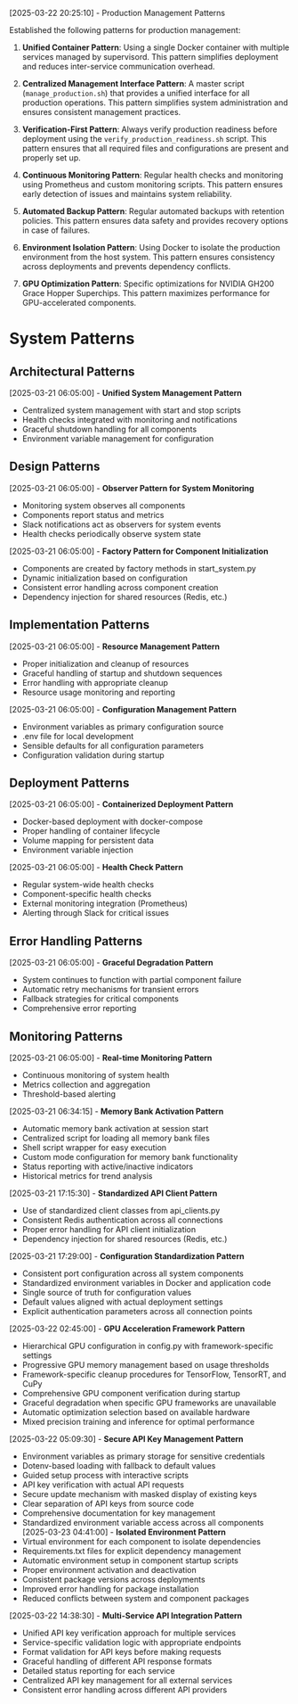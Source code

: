 [2025-03-22 20:25:10] - Production Management Patterns

Established the following patterns for production management:

1. **Unified Container Pattern**: Using a single Docker container with multiple services managed by supervisord. This pattern simplifies deployment and reduces inter-service communication overhead.

2. **Centralized Management Interface Pattern**: A master script (`manage_production.sh`) that provides a unified interface for all production operations. This pattern simplifies system administration and ensures consistent management practices.

3. **Verification-First Pattern**: Always verify production readiness before deployment using the `verify_production_readiness.sh` script. This pattern ensures that all required files and configurations are present and properly set up.

4. **Continuous Monitoring Pattern**: Regular health checks and monitoring using Prometheus and custom monitoring scripts. This pattern ensures early detection of issues and maintains system reliability.

5. **Automated Backup Pattern**: Regular automated backups with retention policies. This pattern ensures data safety and provides recovery options in case of failures.

6. **Environment Isolation Pattern**: Using Docker to isolate the production environment from the host system. This pattern ensures consistency across deployments and prevents dependency conflicts.

7. **GPU Optimization Pattern**: Specific optimizations for NVIDIA GH200 Grace Hopper Superchips. This pattern maximizes performance for GPU-accelerated components.


# System Patterns

## Architectural Patterns

[2025-03-21 06:05:00] - **Unified System Management Pattern**
- Centralized system management with start and stop scripts
- Health checks integrated with monitoring and notifications
- Graceful shutdown handling for all components
- Environment variable management for configuration

## Design Patterns

[2025-03-21 06:05:00] - **Observer Pattern for System Monitoring**
- Monitoring system observes all components
- Components report status and metrics
- Slack notifications act as observers for system events
- Health checks periodically observe system state

[2025-03-21 06:05:00] - **Factory Pattern for Component Initialization**
- Components are created by factory methods in start_system.py
- Dynamic initialization based on configuration
- Consistent error handling across component creation
- Dependency injection for shared resources (Redis, etc.)

## Implementation Patterns

[2025-03-21 06:05:00] - **Resource Management Pattern**
- Proper initialization and cleanup of resources
- Graceful handling of startup and shutdown sequences
- Error handling with appropriate cleanup
- Resource usage monitoring and reporting

[2025-03-21 06:05:00] - **Configuration Management Pattern**
- Environment variables as primary configuration source
- .env file for local development
- Sensible defaults for all configuration parameters
- Configuration validation during startup

## Deployment Patterns

[2025-03-21 06:05:00] - **Containerized Deployment Pattern**
- Docker-based deployment with docker-compose
- Proper handling of container lifecycle
- Volume mapping for persistent data
- Environment variable injection

[2025-03-21 06:05:00] - **Health Check Pattern**
- Regular system-wide health checks
- Component-specific health checks
- External monitoring integration (Prometheus)
- Alerting through Slack for critical issues

## Error Handling Patterns

[2025-03-21 06:05:00] - **Graceful Degradation Pattern**
- System continues to function with partial component failure
- Automatic retry mechanisms for transient errors
- Fallback strategies for critical components
- Comprehensive error reporting

## Monitoring Patterns

[2025-03-21 06:05:00] - **Real-time Monitoring Pattern**
- Continuous monitoring of system health
- Metrics collection and aggregation
- Threshold-based alerting

[2025-03-21 06:34:15] - **Memory Bank Activation Pattern**
- Automatic memory bank activation at session start
- Centralized script for loading all memory bank files
- Shell script wrapper for easy execution
- Custom mode configuration for memory bank functionality
- Status reporting with active/inactive indicators
- Historical metrics for trend analysis

[2025-03-21 17:15:30] - **Standardized API Client Pattern**
- Use of standardized client classes from api_clients.py
- Consistent Redis authentication across all connections
- Proper error handling for API client initialization
- Dependency injection for shared resources (Redis, etc.)

[2025-03-21 17:29:00] - **Configuration Standardization Pattern**
- Consistent port configuration across all system components
- Standardized environment variables in Docker and application code
- Single source of truth for configuration values
- Default values aligned with actual deployment settings
- Explicit authentication parameters across all connection points

[2025-03-22 02:45:00] - **GPU Acceleration Framework Pattern**
- Hierarchical GPU configuration in config.py with framework-specific settings
- Progressive GPU memory management based on usage thresholds
- Framework-specific cleanup procedures for TensorFlow, TensorRT, and CuPy
- Comprehensive GPU component verification during startup
- Graceful degradation when specific GPU frameworks are unavailable
- Automatic optimization selection based on available hardware
- Mixed precision training and inference for optimal performance

[2025-03-22 05:09:30] - **Secure API Key Management Pattern**
- Environment variables as primary storage for sensitive credentials
- Dotenv-based loading with fallback to default values
- Guided setup process with interactive scripts
- API key verification with actual API requests
- Secure update mechanism with masked display of existing keys
- Clear separation of API keys from source code
- Comprehensive documentation for key management
- Standardized environment variable access across all components
[2025-03-23 04:41:00] - **Isolated Environment Pattern**
- Virtual environment for each component to isolate dependencies
- Requirements.txt files for explicit dependency management
- Automatic environment setup in component startup scripts
- Proper environment activation and deactivation
- Consistent package versions across deployments
- Improved error handling for package installation
- Reduced conflicts between system and component packages

[2025-03-22 14:38:30] - **Multi-Service API Integration Pattern**
- Unified API key verification approach for multiple services
- Service-specific validation logic with appropriate endpoints
- Format validation for API keys before making requests
- Graceful handling of different API response formats
- Detailed status reporting for each service
- Centralized API key management for all external services
- Consistent error handling across different API providers



